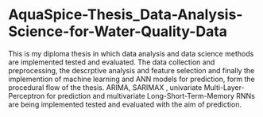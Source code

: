 # AquaSpice-Thesis_Data-Analysis-Science-for-Water-Quality-Data

This is my diploma thesis in which data analysis and data science methods are implemented tested and evaluated. 
The data collection and preprocessing, the descrptive analysis and feature selection and finally the implemention of machine learning and ANN models for prediction, form the procedural flow of the thesis.
ARIMA, SARIMAX , univariate Multi-Layer-Perceptron for prediction and multivariate Long-Short-Term-Memory RNNs are being implemented tested and evaluated with the aim of prediction.
